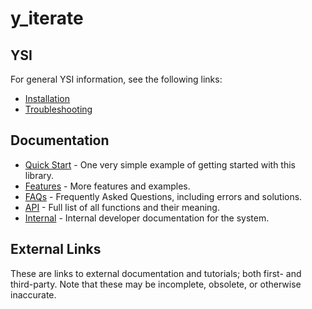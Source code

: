 # y_iterate



## YSI

For general YSI information, see the following links:

* [Installation](../installation.md)
* [Troubleshooting](../troubleshooting.md)

## Documentation

* [Quick Start](y_iterate/quick-start.md) - One very simple example of getting started with this library.
* [Features](y_iterate/features.md) - More features and examples.
* [FAQs](y_iterate/faqs.md) - Frequently Asked Questions, including errors and solutions.
* [API](y_iterate/api.md) - Full list of all functions and their meaning.
* [Internal](y_iterate/internal.md) - Internal developer documentation for the system.

## External Links

These are links to external documentation and tutorials; both first- and third-party.  Note that these may be incomplete, obsolete, or otherwise inaccurate.


